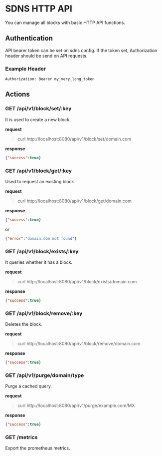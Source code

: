 # SDNS HTTP API

You can manage all blocks with basic HTTP API functions.

## Authentication

API bearer token can be set on sdns config. If the token set, Authorization header should be send on API requests.
### Example Header
`Authorization: Bearer my_very_long_token`

## Actions

### GET /api/v1/block/set/:key

It is used to create a new block.

__request__

> curl http://localhost:8080/api/v1/block/set/domain.com

__response__

```json
{"success":true}
```

### GET /api/v1/block/get/:key

Used to request an existing block

__request__

> curl http://localhost:8080/api/v1/block/get/domain.com

__response__

```json
{"success":true}
```
or

```json
{"error":"domain.com not found"}
```

### GET /api/v1/block/exists/:key

It queries whether it has a block.

__request__

> curl http://localhost:8080/api/v1/block/exists/domain.com

__response__

```json
{"success":true}
```

### GET /api/v1/block/remove/:key

Deletes the block.

__request__

> curl http://localhost:8080/api/v1/block/remove/domain.com

__response__

```json
{"success":true}
```

### GET /api/v1/purge/domain/type

Purge a cached query.

__request__

> curl http://localhost:8080/api/v1/purge/example.com/MX

__response__

```json
{"success":true}
```

### GET /metrics

Export the prometheus metrics.
